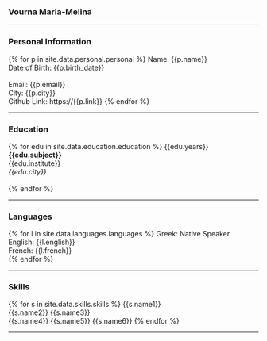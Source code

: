 ### Vourna Maria-Melina
_______________________ 

### Personal Information

{% for p in site.data.personal.personal %} 
Name: {{p.name}} <br>
Date of Birth: {{p.birth_date}} <br>  
Email: {{p.email}} <br>
City: {{p.city}} <br>
Github Link: https://{{p.link}} 
{% endfor %}
 
_______________________

### Education

{% for edu in site.data.education.education %}
{{edu.years}}<br>
__{{edu.subject}}__ <br>
{{edu.institute}} <br> 
*{{edu.city}}* <br> <br>
{% endfor %}

_______________________

### Languages
{% for l in site.data.languages.languages %}
Greek: Native Speaker <br>
English: {{l.english}} <br>
French: {{l.french}} <br>
{% endfor %}
_______________________

### Skills

{% for s in site.data.skills.skills %}
{{s.name1}}  
{{s.name2}}
{{s.name3}}  
{{s.name4}}
{{s.name5}} 
{{s.name6}}
{% endfor %}

_______________________
